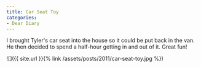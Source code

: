 ```yaml
---
title: Car Seat Toy
categories:
- Dear Diary
---
```


I brought Tyler's car seat into the house so it could be put back in the van. He then decided to spend a half-hour getting in and out of it. Great fun!

![]({{ site.url }}{% link /assets/posts/2011/car-seat-toy.jpg %})

